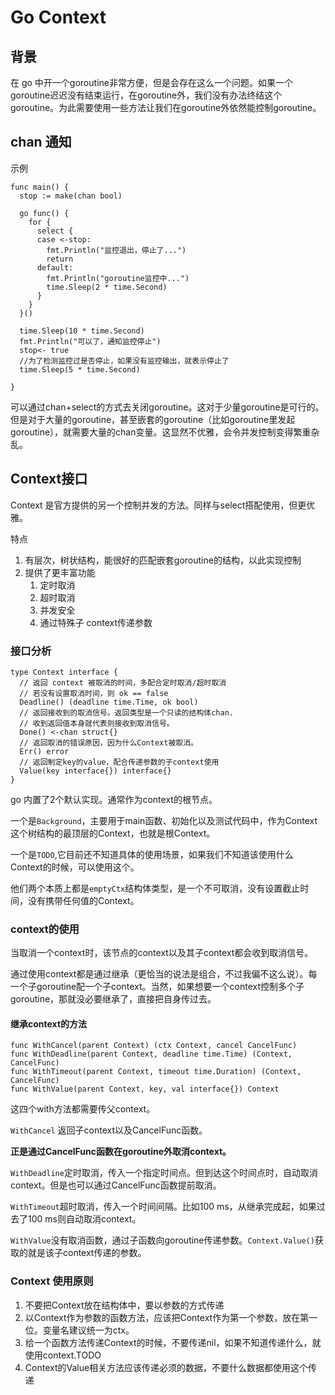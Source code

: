 # Go Context
## 背景

在 go 中开一个goroutine非常方便，但是会存在这么一个问题。如果一个goroutine迟迟没有结束运行，在goroutine外，我们没有办法终结这个goroutine。为此需要使用一些方法让我们在goroutine外依然能控制goroutine。

## chan 通知

示例

```
func main() {
  stop := make(chan bool)

  go func() {
    for {
      select {
      case <-stop:
        fmt.Println("监控退出，停止了...")
        return
      default:
        fmt.Println("goroutine监控中...")
        time.Sleep(2 * time.Second)
      }
    }
  }()

  time.Sleep(10 * time.Second)
  fmt.Println("可以了，通知监控停止")
  stop<- true
  //为了检测监控过是否停止，如果没有监控输出，就表示停止了
  time.Sleep(5 * time.Second)

}
```

可以通过chan+select的方式去关闭goroutine。这对于少量goroutine是可行的。但是对于大量的goroutine，甚至嵌套的goroutine（比如goroutine里发起goroutine），就需要大量的chan变量。这显然不优雅，会令并发控制变得繁重杂乱。

## Context接口

Context 是官方提供的另一个控制并发的方法。同样与select搭配使用，但更优雅。

特点

1. 有层次，树状结构，能很好的匹配嵌套goroutine的结构，以此实现控制
2. 提供了更丰富功能
    1. 定时取消
    2. 超时取消
    3. 并发安全
    4. 通过特殊子 context传递参数 

### 接口分析

```
type Context interface {
  // 返回 context 被取消的时间，多配合定时取消/超时取消
  // 若没有设置取消时间，则 ok == false
  Deadline() (deadline time.Time, ok bool)
  // 返回接收到的取消信号。返回类型是一个只读的结构体chan.
  // 收到返回值本身就代表则接收到取消信号。
  Done() <-chan struct{}
  // 返回取消的错误原因，因为什么Context被取消。
  Err() error
  // 返回制定key的value，配合传递参数的子context使用
  Value(key interface{}) interface{}
}
```

go 内置了2个默认实现。通常作为context的根节点。

一个是`Background`，主要用于main函数、初始化以及测试代码中，作为Context这个树结构的最顶层的Context，也就是根Context。

一个是`TODO`,它目前还不知道具体的使用场景，如果我们不知道该使用什么Context的时候，可以使用这个。

他们两个本质上都是`emptyCtx`结构体类型，是一个不可取消，没有设置截止时间，没有携带任何值的Context。

### context的使用

当取消一个context时，该节点的context以及其子context都会收到取消信号。

通过使用context都是通过继承（更恰当的说法是组合，不过我偏不这么说）。每一个子goroutine配一个子context。当然，如果想要一个context控制多个子goroutine，那就没必要继承了，直接把自身传过去。

#### 继承context的方法

```
func WithCancel(parent Context) (ctx Context, cancel CancelFunc)
func WithDeadline(parent Context, deadline time.Time) (Context, CancelFunc)
func WithTimeout(parent Context, timeout time.Duration) (Context, CancelFunc)
func WithValue(parent Context, key, val interface{}) Context
```

这四个with方法都需要传父context。

`WithCancel` 返回子context以及CancelFunc函数。

**正是通过CancelFunc函数在goroutine外取消context。**

`WithDeadline`定时取消，传入一个指定时间点。但到达这个时间点时，自动取消context。但是也可以通过CancelFunc函数提前取消。

`WithTimeout`超时取消，传入一个时间间隔。比如100 ms，从继承完成起，如果过去了100 ms则自动取消context。

`WithValue`没有取消函数，通过子函数向goroutine传递参数。`Context.Value()`获取的就是该子context传递的参数。

### Context 使用原则

1. 不要把Context放在结构体中，要以参数的方式传递
2. 以Context作为参数的函数方法，应该把Context作为第一个参数，放在第一位。变量名建议统一为ctx。
3. 给一个函数方法传递Context的时候，不要传递nil，如果不知道传递什么，就使用context.TODO
4. Context的Value相关方法应该传递必须的数据，不要什么数据都使用这个传递